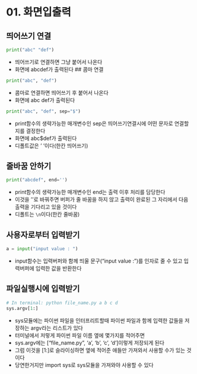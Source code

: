 # 01. 화면입출력

## 띄어쓰기 연결

```python
print("abc" "def")
```

- 띄어쓰기로 연결하면 그냥 붙어서 나온다
- 화면에 abcdef가 출력된다 ## 콤마 연결

```python
print("abc", "def")
```

- 콤마로 연결하면 띄어쓰기 후 붙어서 나온다
- 화면에 abc def가 출력된다

```python
print("abc", "def", sep="$")
```

- print함수의 생략가능한 매개변수인 sep은 띄어쓰기연결시에 어떤 문자로 연결할지를 결정한다
- 화면에 abc$def가 출력된다
- 디폴트값은 ’ ’이다(한칸 띄어쓰기)

## 줄바꿈 안하기

```python
print("abcdef", end='')
```

- print함수의 생략가능한 매개변수인 end는 출력 이후 처리를 담당한다
- 이것을 ’’로 바꿔주면 버퍼가 줄 바꿈을 하지 않고 출력이 완료된 그 자리에서 다음 출력을 기다리고 있을 것이다
- 디폴트는 `\n`이다(한칸 줄바꿈)

## 사용자로부터 입력받기

```python
a = input("input value : ")
```

- input함수는 입력버퍼와 함께 띄울 문구(“input value :”)를 인자로 줄 수 있고 입력버퍼에 입력한 값을 반환한다

## 파일실행시에 입력받기

```python
# In terminal: python file_name.py a b c d
sys.argv[1:]
```

- sys모듈에는 파이썬 파일을 인터프리트할때 파이썬 파일과 함께 입력한 값들을 저장하는 argv라는 리스트가 있다
- 터미널에서 저렇게 파이썬 파일 이름 옆에 몇가지를 적어주면
- sys.argv에는 [“file_name.py”, ‘a’, ‘b’, ‘c’, ‘d’]이렇게 저장되게 된다
- 그럼 이것을 [1:]로 슬라이싱하면 옆에 적어준 애들만 가져와서 사용할 수가 있는 것이다
- 당연한거지만 import sys로 sys모듈을 가져와야 사용할 수 있다